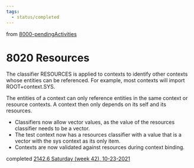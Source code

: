 ```yaml
---
tags:
  - status/completed
---
```

from [8000-pendingActivities](8000-pendingActivities.md)
# 8020 Resources
The classifier RESOURCES is applied to contexts to identify other contexts whose entities can be referenced. For example, most contexts will import ROOT+context.SYS.

The entities of a context can only reference entities in the same context or resource contexts. A context then only depends on its self and its resources.

- Classifiers now allow vector values, as the value of the resources classifier needs to be a vector.
- The test context now has a resources classifier with a value that is a vector with the sys context as its only item.
- Contexts are now validated against resources during context binding.

completed [2142.6 Saturday (week 42), 10-23-2021](2142.6%20Saturday%20(week%2042),%2010-23-2021.md)